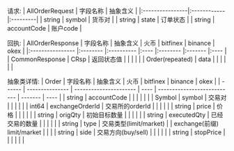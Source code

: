 
请求:
| AllOrderRequest | 字段名称    | 抽象含义 |
|:----------------|:------------|:---------|
| string          | symbol      | 货币对   |
| string          | state       | 订单状态 |
| string          | accountCode | 账户code |

回执:
| AllOrderResponse | 字段名称 | 抽象含义   | 火币 | bitfinex | binance | okex |
|:---------------- |:-------- |:---------- |:---- |:-------- |:------- |:---- |
| CommonResponse   | CRsp     | 返回状态值 |      |          |         |      |
| Order(repeated)  | data     |            |      |          |         |      |

抽象类详情:
| Order  | 字段名称        | 抽象含义               | 火币 | bitfinex                    | binance | okex |
| ------ | --------------- | ---------------------- | ---- | --------------------------- | ------- | ---- |
| string | accountCode     |                        |      |                             |         |      |
| Symbol | symbol          | 交易对                 |      |                             |         |      |
| int64  | exchangeOrderId | 交易所的orderId        |      |                             |         |      |
| string | price           | 价格                   |      |                             |         |      |
| string | origQty         | 初始目标数量           |      |                             |         |      |
| string | executedQty     | 已经交易的数量         |      |                             |         |      |
| string | type            | 交易类型(limit/market) |      | exchange(前缀) limit/market |         |      |
| string | side            | 交易方向(buy/sell)     |      |                             |         |      |
| string | stopPrice       |                        |      |                             |         |      |
